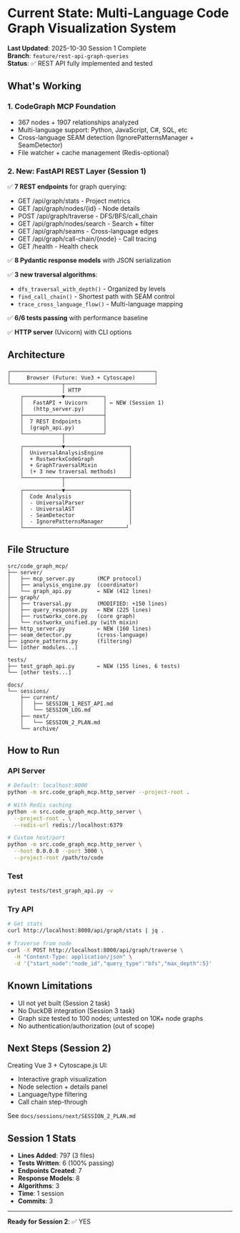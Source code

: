 # Current State: Multi-Language Code Graph Visualization System

**Last Updated**: 2025-10-30 Session 1 Complete  
**Branch**: `feature/rest-api-graph-queries`  
**Status**: ✅ REST API fully implemented and tested

## What's Working

### 1. CodeGraph MCP Foundation
- 367 nodes + 1907 relationships analyzed
- Multi-language support: Python, JavaScript, C#, SQL, etc
- Cross-language SEAM detection (IgnorePatternsManager + SeamDetector)
- File watcher + cache management (Redis-optional)

### 2. New: FastAPI REST Layer (Session 1)
✅ **7 REST endpoints** for graph querying:
- GET /api/graph/stats - Project metrics
- GET /api/graph/nodes/{id} - Node details
- POST /api/graph/traverse - DFS/BFS/call_chain
- GET /api/graph/nodes/search - Search + filter
- GET /api/graph/seams - Cross-language edges
- GET /api/graph/call-chain/{node} - Call tracing
- GET /health - Health check

✅ **8 Pydantic response models** with JSON serialization

✅ **3 new traversal algorithms**:
- `dfs_traversal_with_depth()` - Organized by levels
- `find_call_chain()` - Shortest path with SEAM control
- `trace_cross_language_flow()` - Multi-language mapping

✅ **6/6 tests passing** with performance baseline

✅ **HTTP server** (Uvicorn) with CLI options

## Architecture

```
┌─────────────────────────────────────────────┐
│     Browser (Future: Vue3 + Cytoscape)      │
└────────────────┬────────────────────────────┘
                 │ HTTP
    ┌────────────▼────────────┐
    │   FastAPI + Uvicorn     │ ← NEW (Session 1)
    │   (http_server.py)      │
    ├─────────────────────────┤
    │  7 REST Endpoints       │
    │  (graph_api.py)         │
    └────────────┬────────────┘
                 │
    ┌────────────▼────────────────────┐
    │  UniversalAnalysisEngine        │
    │  + RustworkxCodeGraph           │
    │  + GraphTraversalMixin          │
    │  (+ 3 new traversal methods)    │
    └────────────┬────────────────────┘
                 │
    ┌────────────▼────────────────────┐
    │  Code Analysis                  │
    │  - UniversalParser              │
    │  - UniversalAST                 │
    │  - SeamDetector                 │
    │  - IgnorePatternsManager        │
    └────────────────────────────────┘
```

## File Structure

```
src/code_graph_mcp/
├── server/
│   ├── mcp_server.py       (MCP protocol)
│   ├── analysis_engine.py  (coordinator)
│   └── graph_api.py        ← NEW (412 lines)
├── graph/
│   ├── traversal.py        (MODIFIED: +150 lines)
│   ├── query_response.py   ← NEW (225 lines)
│   ├── rustworkx_core.py   (core graph)
│   └── rustworkx_unified.py (with mixin)
├── http_server.py          ← NEW (160 lines)
├── seam_detector.py        (cross-language)
├── ignore_patterns.py      (filtering)
└── [other modules...]

tests/
├── test_graph_api.py       ← NEW (155 lines, 6 tests)
└── [other tests...]

docs/
└── sessions/
    ├── current/
    │   ├── SESSION_1_REST_API.md
    │   └── SESSION_LOG.md
    ├── next/
    │   └── SESSION_2_PLAN.md
    └── archive/
```

## How to Run

### API Server
```bash
# Default: localhost:8000
python -m src.code_graph_mcp.http_server --project-root .

# With Redis caching
python -m src.code_graph_mcp.http_server \
  --project-root . \
  --redis-url redis://localhost:6379

# Custom host/port
python -m src.code_graph_mcp.http_server \
  --host 0.0.0.0 --port 3000 \
  --project-root /path/to/code
```

### Test
```bash
pytest tests/test_graph_api.py -v
```

### Try API
```bash
# Get stats
curl http://localhost:8000/api/graph/stats | jq .

# Traverse from node
curl -X POST http://localhost:8000/api/graph/traverse \
  -H "Content-Type: application/json" \
  -d '{"start_node":"node_id","query_type":"bfs","max_depth":5}'
```

## Known Limitations

- UI not yet built (Session 2 task)
- No DuckDB integration (Session 3 task)
- Graph size tested to 100 nodes; untested on 10K+ node graphs
- No authentication/authorization (out of scope)

## Next Steps (Session 2)

Creating Vue 3 + Cytoscape.js UI:
- Interactive graph visualization
- Node selection + details panel
- Language/type filtering
- Call chain step-through

See `docs/sessions/next/SESSION_2_PLAN.md`

## Session 1 Stats

- **Lines Added**: 797 (3 files)
- **Tests Written**: 6 (100% passing)
- **Endpoints Created**: 7
- **Response Models**: 8
- **Algorithms**: 3
- **Time**: 1 session
- **Commits**: 3

---

**Ready for Session 2**: ✅ YES

